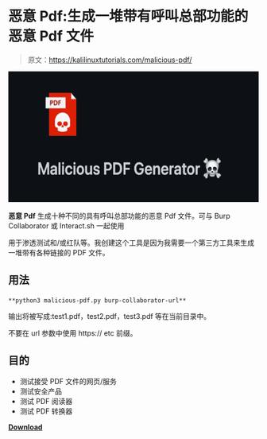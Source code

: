 # 恶意 Pdf:生成一堆带有呼叫总部功能的恶意 Pdf 文件

> 原文：<https://kalilinuxtutorials.com/malicious-pdf/>

[![](img/0512a98476acf18273156176b1b63b87.png)](https://blogger.googleusercontent.com/img/b/R29vZ2xl/AVvXsEgK7y6nNlCEGj4I882P3yOf74L6uniHLxXVPpsDVDG-RQd3JA9vNDftjh_T8M7PtLsS51zD16CgXaj51kGTZmLH0MSq6-Z96L5v5zYkqcBHsOkn8jvrpXuyTDT-Tytl0iMzmYOxQXoszoUcsoJ3yg16MhXiWFeJn9JF53wTt9th-upeZUOo3RURXy66/s728/12dfde6e-c20c-4b91-b115-ae699f43543e%20(1).png)

**恶意 Pdf** 生成十种不同的具有呼叫总部功能的恶意 Pdf 文件。可与 Burp Collaborator 或 Interact.sh 一起使用

用于渗透测试和/或红队等。我创建这个工具是因为我需要一个第三方工具来生成一堆带有各种链接的 PDF 文件。

## 用法

`**python3 malicious-pdf.py burp-collaborator-url**`

输出将被写成:test1.pdf，test2.pdf，test3.pdf 等在当前目录中。

不要在 url 参数中使用 https:// etc 前缀。

## 目的

*   测试接受 PDF 文件的网页/服务
*   测试安全产品
*   测试 PDF 阅读器
*   测试 PDF 转换器

[**Download**](https://github.com/jonaslejon/malicious-pdf)